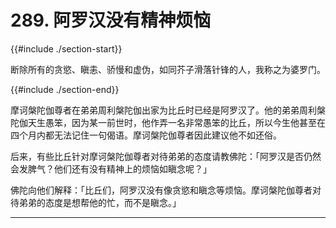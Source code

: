 # 289. 阿罗汉没有精神烦恼
{{#include ./section-start}}

断除所有的贪慾、瞋恚、骄慢和虚伪，如同芥子滑落针锋的人，我称之为婆罗门。

{{#include ./section-end}}

摩诃槃陀伽尊者在弟弟周利槃陀伽出家为比丘时已经是阿罗汉了。他的弟弟周利槃陀伽天生愚笨，因为某一前世时，他作弄一名非常愚笨的比丘，所以今生他甚至在四个月内都无法记住一句偈语。摩诃槃陀伽尊者因此建议他不如还俗。

后来，有些比丘针对摩诃槃陀伽尊者对待弟弟的态度请教佛陀：「阿罗汉是否仍然会发脾气？他们还有没有精神上的烦恼如瞋念呢？」

佛陀向他们解释：「比丘们，阿罗汉没有像贪慾和瞋念等烦恼。摩诃槃陀伽尊者对待弟弟的态度是想帮他的忙，而不是瞋念。」


---



[^1]: 请参考【17. 愚笨的周利槃陀伽证得圣果】的故事。

